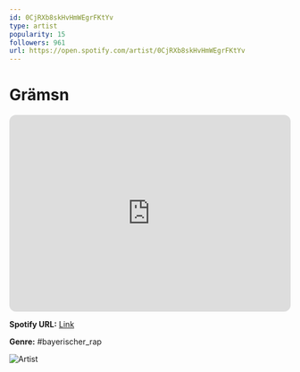 ```yaml
---
id: 0CjRXb8skHvHmWEgrFKtYv
type: artist
popularity: 15
followers: 961
url: https://open.spotify.com/artist/0CjRXb8skHvHmWEgrFKtYv
---
```

# Grämsn

<iframe style="border-radius:12px" src="https://open.spotify.com/embed/artist/0CjRXb8skHvHmWEgrFKtYv" width="100%" height="352" frameBorder="0" allowfullscreen="" allow="autoplay; clipboard-write; encrypted-media; fullscreen; picture-in-picture" loading="lazy"></iframe>

**Spotify URL:** [Link](https://open.spotify.com/artist/0CjRXb8skHvHmWEgrFKtYv)

**Genre:**  #bayerischer_rap

![Artist](https://i.scdn.co/image/ab6761610000e5eb44d3b0263f9a3e15f37eb65c)
